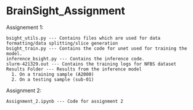 # BrainSight_Assignment

Assignement 1:

    bsight_utils.py --- Contains files which are used for data formatting/data splitting/slice generation
    bsight_train.py --- Contains the code for unet used for training the model.
    inference_bsight.py --- Contains the inference code. 
    slurm-421329.out --- Contains the training logs for NFBS dataset
    Results Folder --- Results from the inference model
      1. On a training sample (A2000)
      2. On a testing sample (sub-01)


Assignment 2:

    Assignment_2.ipynb --- Code for assignment 2
